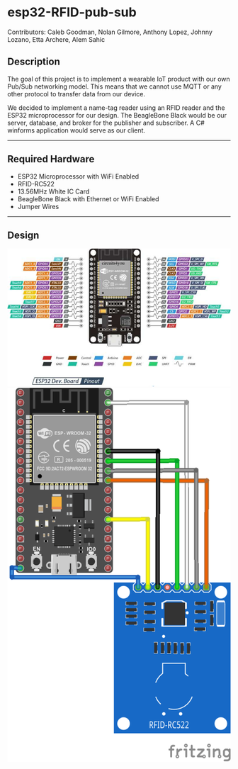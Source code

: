 # esp32-RFID-pub-sub

Contributors: Caleb Goodman, Nolan Gilmore, Anthony Lopez, Johnny Lozano, Etta Archere, Alem Sahic

## Description

The goal of this project is to implement a wearable IoT product with our own Pub/Sub networking model. This means that we cannot use MQTT or any other protocol to transfer data from our device. 

We decided to implement a name-tag reader using an RFID reader and the ESP32 microprocessor for our design. The BeagleBone Black would be our server, database, and broker for the publisher and subscriber. A C# winforms application would serve as our client. 

---
## Required Hardware
* ESP32 Microprocessor with WiFi Enabled
* RFID-RC522
* 13.56MHz White IC Card
* BeagleBone Black with Ethernet or WiFi Enabled
* Jumper Wires
---

## Design

<img src="./img/ESP32-Pinout.jpg">
<img src="./img/esp32-rfid.png"> 


